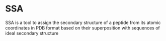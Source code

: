 # SSA
SSA is a tool to assign the secondary structure of a peptide from its atomic coordinates in PDB format based on their superposition with sequences of ideal secondary structure
